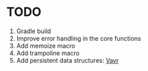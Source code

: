 # TODO

1. Gradle build
1. Improve error handling in the core functions
1. Add memoize macro
1. Add trampoline macro
1. Add persistent data structures: [Vavr](https://github.com/vavr-io/vavr)
